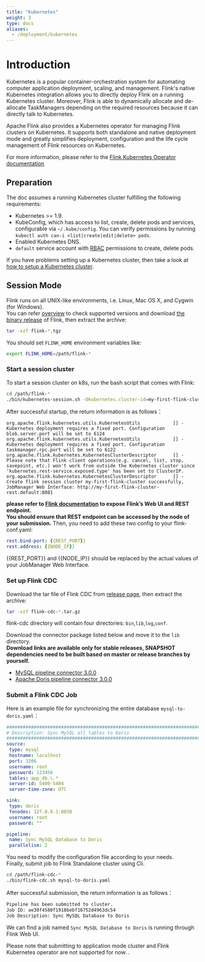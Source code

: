 ```yaml
---
title: "Kubernetes"
weight: 3
type: docs
aliases:
  - /deployment/kubernetes
---
```

<!--
Licensed to the Apache Software Foundation (ASF) under one
or more contributor license agreements.  See the NOTICE file
distributed with this work for additional information
regarding copyright ownership.  The ASF licenses this file
to you under the Apache License, Version 2.0 (the
"License"); you may not use this file except in compliance
with the License.  You may obtain a copy of the License at

  http://www.apache.org/licenses/LICENSE-2.0

Unless required by applicable law or agreed to in writing,
software distributed under the License is distributed on an
"AS IS" BASIS, WITHOUT WARRANTIES OR CONDITIONS OF ANY
KIND, either express or implied.  See the License for the
specific language governing permissions and limitations
under the License.
-->

# Introduction

Kubernetes is a popular container-orchestration system for automating computer application deployment, scaling, and management.
Flink's native Kubernetes integration allows you to directly deploy Flink on a running Kubernetes cluster.
Moreover, Flink is able to dynamically allocate and de-allocate TaskManagers depending on the required resources because it can directly talk to Kubernetes.

Apache Flink also provides a Kubernetes operator for managing Flink clusters on Kubernetes. It supports both standalone and native deployment mode and greatly simplifies deployment, configuration and the life cycle management of Flink resources on Kubernetes.

For more information, please refer to the [Flink Kubernetes Operator documentation](https://nightlies.apache.org/flink/flink-kubernetes-operator-docs-main/docs/concepts/overview/)

## Preparation

The doc assumes a running Kubernetes cluster fulfilling the following requirements:

- Kubernetes >= 1.9.
- KubeConfig, which has access to list, create, delete pods and services, configurable via `~/.kube/config`. You can verify permissions by running `kubectl auth can-i <list|create|edit|delete> pods`.
- Enabled Kubernetes DNS.
- `default` service account with [RBAC](https://nightlies.apache.org/flink/flink-docs-master/docs/deployment/resource-providers/native_kubernetes/#rbac) permissions to create, delete pods.

If you have problems setting up a Kubernetes cluster, then take a look at [how to setup a Kubernetes cluster](https://kubernetes.io/docs/setup/).

## Session Mode

Flink runs on all UNIX-like environments, i.e. Linux, Mac OS X, and Cygwin (for Windows).  
You can refer [overview](../connectors/pipeline-connectors/overview.md) to check supported versions and download [the binary release](https://flink.apache.org/downloads/) of Flink,
then extract the archive:

```bash
tar -xzf flink-*.tgz
```

You should set `FLINK_HOME` environment variables like:

```bash
export FLINK_HOME=/path/flink-*
```

### Start a session cluster

To start a session cluster on k8s, run the bash script that comes with Flink:

```bash
cd /path/flink-*
./bin/kubernetes-session.sh -Dkubernetes.cluster-id=my-first-flink-cluster
```

After successful startup, the return information is as follows：

```
org.apache.flink.kubernetes.utils.KubernetesUtils            [] - Kubernetes deployment requires a fixed port. Configuration blob.server.port will be set to 6124
org.apache.flink.kubernetes.utils.KubernetesUtils            [] - Kubernetes deployment requires a fixed port. Configuration taskmanager.rpc.port will be set to 6122
org.apache.flink.kubernetes.KubernetesClusterDescriptor      [] - Please note that Flink client operations(e.g. cancel, list, stop, savepoint, etc.) won't work from outside the Kubernetes cluster since 'kubernetes.rest-service.exposed.type' has been set to ClusterIP.
org.apache.flink.kubernetes.KubernetesClusterDescriptor      [] - Create flink session cluster my-first-flink-cluster successfully, JobManager Web Interface: http://my-first-flink-cluster-rest.default:8081
```

**please refer to [Flink documentation](https://nightlies.apache.org/flink/flink-docs-master/docs/deployment/resource-providers/native_kubernetes/#accessing-flinks-web-ui) to expose Flink’s Web UI and REST endpoint.**    
**You should ensure that REST endpoint can be accessed by the node of your submission.**
Then, you need to add these two config to your flink-conf.yaml:

```yaml
rest.bind-port: {{REST_PORT}}
rest.address: {{NODE_IP}}
```

{{REST_PORT}} and {{NODE_IP}} should be replaced by the actual values of your JobManager Web Interface.

### Set up Flink CDC
Download the tar file of Flink CDC from [release page](https://github.com/apache/flink-cdc/releases), then extract the archive:

```bash
tar -xzf flink-cdc-*.tar.gz
```

flink-cdc directory will contain four directories: `bin`,`lib`,`log`,`conf`.

Download the connector package listed below and move it to the `lib` directory.    
**Download links are available only for stable releases, SNAPSHOT dependencies need to be built based on master or release branches by yourself.**
- [MySQL pipeline connector 3.0.0](https://repo1.maven.org/maven2/org/apache/flink/flink-cdc-pipeline-connector-mysql/3.0.0/flink-cdc-pipeline-connector-mysql-3.0.0.jar)
- [Apache Doris pipeline connector 3.0.0](https://repo1.maven.org/maven2/org/apache/flink/flink-cdc-pipeline-connector-doris/3.0.0/flink-cdc-pipeline-connector-doris-3.0.0.jar)

### Submit a Flink CDC Job
Here is an example file for synchronizing the entire database `mysql-to-doris.yaml`：

```yaml
################################################################################
# Description: Sync MySQL all tables to Doris
################################################################################
source:
 type: mysql
 hostname: localhost
 port: 3306
 username: root
 password: 123456
 tables: app_db.\.*
 server-id: 5400-5404
 server-time-zone: UTC

sink:
 type: doris
 fenodes: 127.0.0.1:8030
 username: root
 password: ""

pipeline:
 name: Sync MySQL Database to Doris
 parallelism: 2

```

You need to modify the configuration file according to your needs.     
Finally, submit job to Flink Standalone cluster using Cli.

```bash
cd /path/flink-cdc-*
./bin/flink-cdc.sh mysql-to-doris.yaml
```

After successful submission, the return information is as follows：

```bash
Pipeline has been submitted to cluster.
Job ID: ae30f4580f1918bebf16752d4963dc54
Job Description: Sync MySQL Database to Doris
```

We can find a job  named `Sync MySQL Database to Doris` is running through Flink Web UI.

Please note that submitting to application mode cluster and Flink Kubernetes operator are not supported for now. .